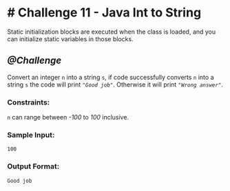# # Challenge 11 - Java Int to String

Static initialization blocks are executed when the class is loaded, and you can initialize static variables in those blocks.

## *@Challenge*

Convert an integer `n` into a string `s`, if code successfully converts `n` into a string `s` the code will print *`"Good job"`*. Otherwise it will print *`"Wrong answer"`*.

### Constraints:

`n` can range between *-100* to *100* inclusive.


### Sample Input:

    100

    
### Output Format:

    Good job